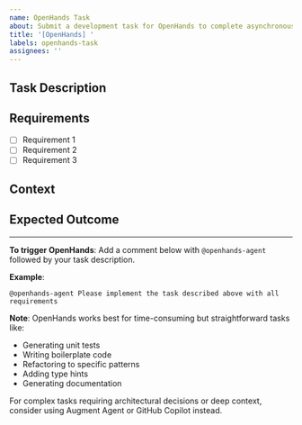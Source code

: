 ```yaml
---
name: OpenHands Task
about: Submit a development task for OpenHands to complete asynchronously
title: '[OpenHands] '
labels: openhands-task
assignees: ''
---
```


## Task Description

<!-- Provide a clear, detailed description of what you want OpenHands to do -->

## Requirements

<!-- List specific requirements, constraints, or acceptance criteria -->

- [ ] Requirement 1
- [ ] Requirement 2
- [ ] Requirement 3

## Context

<!-- Provide any additional context, links to related code, or examples -->

## Expected Outcome

<!-- Describe what the completed work should look like -->

---

**To trigger OpenHands**: Add a comment below with `@openhands-agent` followed by your task description.

**Example**:
```
@openhands-agent Please implement the task described above with all requirements
```

**Note**: OpenHands works best for time-consuming but straightforward tasks like:
- Generating unit tests
- Writing boilerplate code
- Refactoring to specific patterns
- Adding type hints
- Generating documentation

For complex tasks requiring architectural decisions or deep context, consider using Augment Agent or GitHub Copilot instead.

